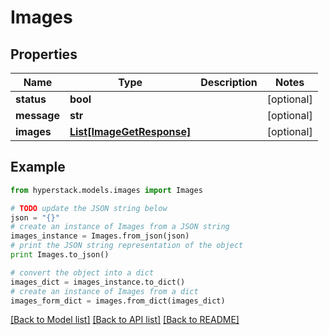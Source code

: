 # Images


## Properties

Name | Type | Description | Notes
------------ | ------------- | ------------- | -------------
**status** | **bool** |  | [optional] 
**message** | **str** |  | [optional] 
**images** | [**List[ImageGetResponse]**](ImageGetResponse.md) |  | [optional] 

## Example

```python
from hyperstack.models.images import Images

# TODO update the JSON string below
json = "{}"
# create an instance of Images from a JSON string
images_instance = Images.from_json(json)
# print the JSON string representation of the object
print Images.to_json()

# convert the object into a dict
images_dict = images_instance.to_dict()
# create an instance of Images from a dict
images_form_dict = images.from_dict(images_dict)
```
[[Back to Model list]](../README.md#documentation-for-models) [[Back to API list]](../README.md#documentation-for-api-endpoints) [[Back to README]](../README.md)



